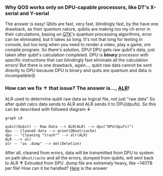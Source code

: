 ### Why QOS works only on DPU-capable processors, like DT's   X-serial and Y-serial 

The answer is easy! Qbits are fast, very fast, blindingly fast, by the have one drawback, as their quantum nature, qubits are making too my ch error in their calculations, basing on [QTK](QTK.md)'s quantum processing algorithms, error can be eliminated, but it takes so long. It's not that long for texting in console, but too long when you need to render a video, play a game, ore compile program. So there's solution, DPU! DPU gets raw qubit's data, just taken after qubit's calculation completed. DPU is ***binary*** processor with specific instructions that can blindingly fast eliminate all the calculation errors! But there is one drawback, again..., qubit raw data cannot be sent directly to DPU because DPU is binary and quits are quantum and data is incompatible😢

### How can we fix **↑** that issue? The answer is..., [ALR](ALR.md)!
ALR used to determine qubit raw data as logical file, not just "raw data"
So after qubit calcs data sends to ALR and ALR sends it to DPU(dpufs). So this can be described with followed diagram **↓**

```mermaid
graph LR

qubit(Qubit) -- Raw Data --> ALR(ALR) --> dpu("DPU(dpufs)")
dpu -- Cleaned data --> qroot(QRoot/cache)
dpu -- "Cleaning "trash"" --> alr(ALR)
ALR -.-> alr
alr -- "as .dump" --> del(Deletion)

```
After all, cleaned from errors, data will be transmitted from DPU to system on path `QRoot/cache` and all the errors, dumped from qubits, will sent back to ALR **↑**
Extruded from DPU .dump file are extremely heavy, like ~140TB per file! How can it be handled? [Here](ESFS.Q.md) is the answer